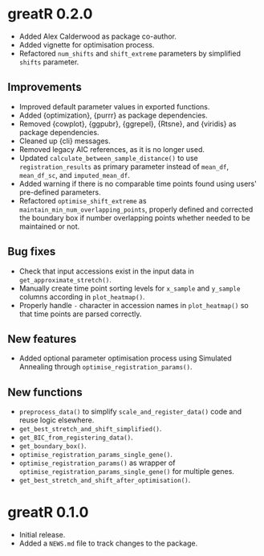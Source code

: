 # greatR 0.2.0

* Added Alex Calderwood as package co-author.
* Added vignette for optimisation process.
* Refactored `num_shifts` and `shift_extreme` parameters by simplified `shifts` parameter.

## Improvements

* Improved default parameter values in exported functions.
* Added {optimization}, {purrr} as package dependencies.
* Removed {cowplot}, {ggpubr}, {ggrepel}, {Rtsne}, and {viridis} as package dependencies.
* Cleaned up {cli} messages.
* Removed legacy AIC references, as it is no longer used.
* Updated `calculate_between_sample_distance()` to use `registration_results` as primary parameter instead of `mean_df`, `mean_df_sc`, and `imputed_mean_df`.
* Added warning if there is no comparable time points found using users' pre-defined parameters.
* Refactored `optimise_shift_extreme` as `maintain_min_num_overlapping_points`, properly defined and corrected the boundary box if number overlapping points whether needed to be maintained or not.

## Bug fixes

* Check that input accessions exist in the input data in `get_approximate_stretch()`.
* Manually create time point sorting levels for `x_sample` and `y_sample` columns according in `plot_heatmap()`.
* Properly handle `-` character in accession names in `plot_heatmap()` so that time points are parsed correctly.

## New features

* Added optional parameter optimisation process using Simulated Annealing through `optimise_registration_params()`.

## New functions

* `preprocess_data()` to simplify `scale_and_register_data()` code and reuse logic elsewhere.
* `get_best_stretch_and_shift_simplified()`.
* `get_BIC_from_registering_data()`.
* `get_boundary_box()`.
* `optimise_registration_params_single_gene()`.
* `optimise_registration_params()` as wrapper of `optimise_registration_params_single_gene()` for multiple genes.
* `get_best_stretch_and_shift_after_optimisation()`.

# greatR 0.1.0

* Initial release.
* Added a `NEWS.md` file to track changes to the package.
